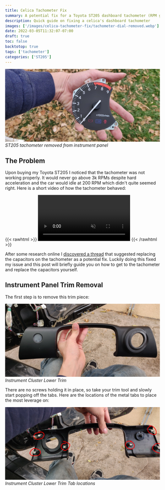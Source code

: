 ```yaml
---
title: Celica Tachometer Fix
summary: A potential fix for a Toyota ST205 dashboard tachometer (RPM gauge) that has issues getting it up.
description: Quick guide on fixing a celica's dashboard tachometer
images: ['/images/celica-tachometer-fix/tachometer-dial-removed.webp']
date: 2022-03-05T11:32:07-07:00
draft: true
toc: false
backtotop: true
tags: ['tachometer']
categories: ['ST205']
---
```


![ST205 tachometer removed from instrument panel](/images/celica-tachometer-fix/tachometer-dial-removed.webp) *ST205 tachometer removed from instrument panel*

## The Problem

Upon buying my Toyota ST205 I noticed that the tachometer was not working properly. It would never go above 3k RPMs despite hard acceleration and the car would idle at 200 RPM which didn't quite seemed right. Here is a short video of how the tachometer behaved:

{{< rawhtml >}}
<video controls muted preload="auto">
    <source src="/images/celica-tachometer-fix/tachometer-before.mp4">
    <span>Sorry, your browser doesn't support embedded videos.</span>
</video>
{{< /rawhtml >}}

After some research online I [discovered a thread](https://www.alltrac.net/phpBB2/viewtopic.php?t=49471) that suggested replacing the capacitors on the tachometer as a potential fix. Luckily doing this fixed my issue and this post will briefly guide you on how to get to the tachometer and replace the capacitors yourself.

## Instrument Panel Trim Removal

The first step is to remove this trim piece:

![Instrument Cluster Lower Trim](/images/celica-tachometer-fix/instrument-cluster-lower-trim.webp) *Instrument Cluster Lower Trim*

 There are no screws holding it in place, so take your trim tool and slowly start popping off the tabs. Here are the locations of the metal tabs to place the most leverage on:

![Instrument Cluster Lower Trim Tab locations](/images/celica-tachometer-fix/instrument-cluster-lower-trim-rear.webp) *Instrument Cluster Lower Trim Tab locations*
